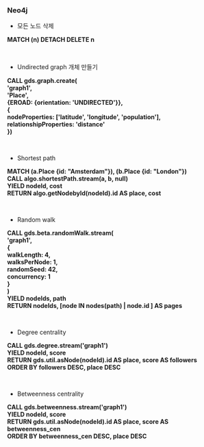 ### Neo4j

- 모든 노드 삭제


**MATCH (n) DETACH DELETE n**

<br>

- Undirected graph 개체 만들기

**CALL gds.graph.create(<br>
    'graph1',<br>
    'Place',<br>
    {EROAD: {orientation: 'UNDIRECTED'}},<br>
    {   <br>
       nodeProperties: ['latitude', 'longitude', 'population'],<br>
        relationshipProperties: 'distance'<br>
     })**

<br>

- Shortest path

**MATCH (a.Place {id: "Amsterdam"}), (b.Place {id: "London"})<br>
CALL algo.shortestPath.stream(a, b, null)<br>
YIELD nodeId, cost<br>
RETURN algo.getNodebyId(nodeId).id AS place, cost**<br>

<br>

- Random walk

**CALL gds.beta.randomWalk.stream(<br>
  'graph1',<br>
  {<br>
    walkLength: 4,<br>
    walksPerNode: 1,<br>
    randomSeed: 42,<br>
    concurrency: 1<br>
  }<br>
)<br>
YIELD nodeIds, path<br>
RETURN nodeIds, [node IN nodes(path) | node.id ] AS pages**

<br>

- Degree centrality

**CALL gds.degree.stream('graph1')<br>
YIELD nodeId, score<br>
RETURN gds.util.asNode(nodeId).id AS place, score AS followers<br>
ORDER BY followers DESC, place DESC**

<br>

- Betweenness centrality

**CALL gds.betweenness.stream('graph1')<br>
YIELD nodeId, score<br>
RETURN gds.util.asNode(nodeId).id AS place, score AS betweenness_cen<br>
ORDER BY betweenness_cen DESC, place DESC**

<br>



